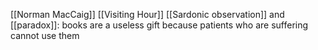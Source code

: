  [[Norman MacCaig]] [[Visiting Hour]]
 [[Sardonic observation]] and [[paradox]]: books are a useless gift because patients who are suffering cannot use them